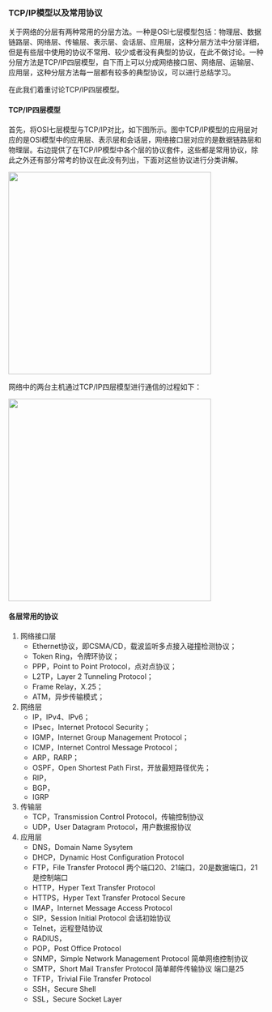 ### TCP/IP模型以及常用协议

关于网络的分层有两种常用的分层方法。一种是OSI七层模型包括：物理层、数据链路层、网络层、传输层、表示层、会话层、应用层，这种分层方法中分层详细，但是有些层中使用的协议不常用、较少或者没有典型的协议，在此不做讨论。一种分层方法是TCP/IP四层模型，自下而上可以分成网络接口层、网络层、运输层、应用层，这种分层方法每一层都有较多的典型协议，可以进行总结学习。

在此我们着重讨论TCP/IP四层模型。

#### TCP/IP四层模型

首先，将OSI七层模型与TCP/IP对比，如下图所示。图中TCP/IP模型的应用层对应的是OSI模型中的应用层、表示层和会话层，网络接口层对应的是数据链路层和物理层。右边提供了在TCP/IP模型中各个层的协议套件，这些都是常用协议，除此之外还有部分常考的协议在此没有列出，下面对这些协议进行分类讲解。

<img src="https://lynnlaulsl.files.wordpress.com/2017/03/ic213263.gif" width="400px" />

网络中的两台主机通过TCP/IP四层模型进行通信的过程如下：

<img src="https://lynnlaulsl.files.wordpress.com/2017/03/ip_stack_connections-svg.png" width="400px" />

#### 各层常用的协议

1. 网络接口层
   * Ethernet协议，即CSMA/CD，载波监听多点接入碰撞检测协议；
   * Token Ring，令牌环协议；
   * PPP，Point to Point Protocol，点对点协议；
   * L2TP，Layer 2 Tunneling Protocol；
   * Frame Relay，X.25；
   * ATM，异步传输模式；
2. 网络层
   * IP，IPv4、IPv6；
   * IPsec，Internet Protocol Security；
   * IGMP，Internet Group Management Protocol；
   * ICMP，Internet Control Message Protocol；
   * ARP，RARP；
   * OSPF，Open Shortest Path First，开放最短路径优先；
   * RIP，
   * BGP，
   * IGRP
3. 传输层
   * TCP，Transmission Control Protocol，传输控制协议
   * UDP，User Datagram Protocol，用户数据报协议
4. 应用层
   * DNS，Domain Name Sysytem
   * DHCP，Dynamic Host Configuration Protocol
   * FTP，File Transfer Protocol  两个端口20、21端口，20是数据端口，21是控制端口
   * HTTP，Hyper Text Transfer Protocol
   * HTTPS，Hyper Text Transfer Protocol Secure
   * IMAP，Internet Message Access Protocol
   * SIP，Session Initial Protocol 会话初始协议
   * Telnet，远程登陆协议
   * RADIUS，
   * POP，Post Office Protocol
   * SNMP，Simple Network Management Protocol 简单网络控制协议
   * SMTP，Short Mail Transfer Protocol 简单邮件传输协议 端口是25
   * TFTP，Trivial File Transfer Protocol
   * SSH，Secure Shell
   * SSL，Secure Socket Layer